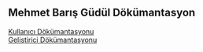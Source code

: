 <h2>Mehmet Barış Güdül Dökümantasyon</h2>

<a href="https://bariss-new-organization.gitbook.io/mehmet-baris-gudul-kullanici-dokumantasyonu/">Kullanıcı Dökümantasyonu</a><br>
<a href="https://bariss-new-organization.gitbook.io/mehmet-baris-gudul-gelistirici-dokumantasyonu/">Geliştirici Dökümantasyonu</a>


